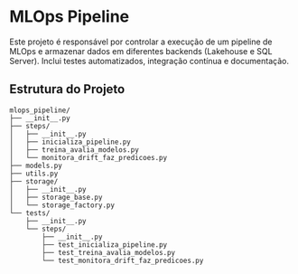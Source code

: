 # MLOps Pipeline

Este projeto é responsável por controlar a execução de um pipeline de MLOps e armazenar dados em diferentes backends (Lakehouse e SQL Server). Inclui testes automatizados, integração contínua e documentação.

## Estrutura do Projeto

```plaintext
mlops_pipeline/
├── __init__.py
├── steps/
│   ├── __init__.py
│   ├── inicializa_pipeline.py
│   ├── treina_avalia_modelos.py
│   └── monitora_drift_faz_predicoes.py
├── models.py
├── utils.py
├── storage/
│   ├── __init__.py
│   ├── storage_base.py
│   └── storage_factory.py
└── tests/
    ├── __init__.py
    └── steps/
        ├── __init__.py
        ├── test_inicializa_pipeline.py
        ├── test_treina_avalia_modelos.py
        └── test_monitora_drift_faz_predicoes.py
